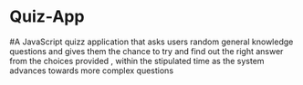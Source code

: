 # Quiz-App
#A JavaScript quizz application that asks users  random general knowledge   questions and gives them   the  chance to try and find out  the right answer from the  choices  provided , within the stipulated time as the system  advances  towards more complex questions
